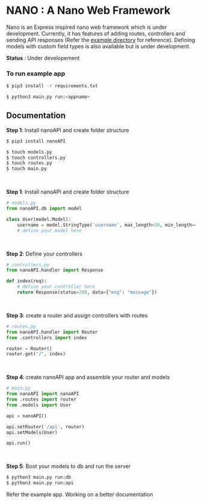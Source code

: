 # NANO : A Nano Web Framework

Nano is an Express inspired nano web framework which is under development. Currently, it has features of adding routes, controllers and sending API responses (Refer the [example directory](example/) for reference). Defining models with custom field types is also available but is under development.

**Status** : Under developement
<br />

### To run example app

```bash
$ pip3 install -r requirements.txt

$ python3 main.py run:<appname>
```

## Documentation

**Step 1**: Install nanoAPI and create folder structure
```bash
$ pip3 install nanoAPI

$ touch models.py
$ touch controllers.py
$ touch routes.py
$ touch main.py
```

<br />

**Step 1**: Install nanoAPI and create folder structure
```python
# models.py
from nanoAPI.db import model

class User(model.Model):
    username = model.StringType('username', max_length=50, min_length=4, unique=True, required=True)
    # define your model here
```

<br />

**Step 2**: Define your controllers
```python
# controllers.py
from nanoAPI.handler import Response

def index(req):
    # define your controller here
    return Response(status=200, data={"msg": "message"})
```

<br />

**Step 3**: create a router and assign controllers with routes
```python
# routes.py
from nanoAPI.handler import Router
from .controllers import index

router = Router()
router.get("/", index)
```

<br />

**Step 4**: create nanoAPI app and assemble your router and models
```python
# main.py
from nanoAPI import nanoAPI
from .routes import router
from .models import User

api = nanoAPI()

api.setRouter('/api', router)
api.setModels(User)

api.run()
```

<br />

**Step 5**: Boot your models to db and run the server
```bash
$ python3 main.py run:db
$ python3 main.py run:api
```


Refer the example app. Working on a better documentation
